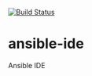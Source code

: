 [![Build Status](https://travis-ci.org/rzhilkibaev/ansible-ide.svg?branch=master)](https://travis-ci.org/rzhilkibaev/ansible-ide)
# ansible-ide
Ansible IDE

